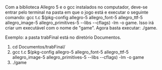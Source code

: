 Com a biblioteca Allegro 5 e o gcc instalados no computador, deve-se entrar pelo terminal na pasta em que o jogo está e executar o seguinte comando: gcc t.c $(pkg-config allegro-5 allegro_font-5 allegro_ttf-5 allegro_image-5 allegro_primitives-5 --libs --cflags) -lm -o game. Isso irá criar um executável com o nome de "game". Agora basta executar: ./game.

Exemplo: a pasta trabFinal está no diretório Documentos.
1) cd Documentos/trabFinal/
2) gcc t.c $(pkg-config allegro-5 allegro_font-5 allegro_ttf-5 allegro_image-5 allegro_primitives-5 --libs --cflags) -lm -o game
3) ./game
